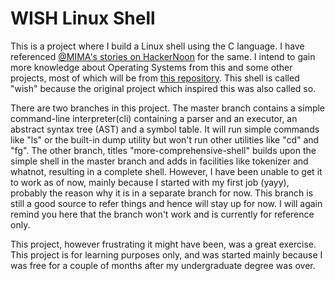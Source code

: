 # WISH Linux Shell

This is a project where I build a Linux shell using the C language. I have referenced [@MIMA's stories on HackerNoon](https://hackernoon.com/u/MIMA) for the same. I intend to gain more knowledge about Operating Systems from this and some other projects, most of which will be from [this repository](https://github.com/remzi-arpacidusseau/ostep-projects). This shell is called "wish" because the original project which inspired this was also called so.

There are two branches in this project. The master branch contains a simple command-line interpreter(cli) containing a parser and an executor, an abstract syntax tree (AST) and a symbol table. It will run simple commands like "ls" or the built-in dump utility but won't run other utilities like "cd" and "fg". The other branch, titles "more-comprehensive-shell" builds upon the simple shell in the master branch and adds in facilities like tokenizer and whatnot, resulting in a complete shell. However, I have been unable to get it to work as of now, mainly because I started with my first job (yayy), probably the reason why it is in a separate branch for now. This branch is still a good source to refer things and hence will stay up for now. I will again remind you here that the branch won't work and is currently for reference only.

This project, however frustrating it might have been, was a great exercise. This project is for learning purposes only, and was started mainly because I was free for a couple of months after my undergraduate degree was over.
